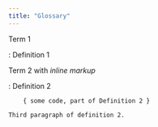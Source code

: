 ```yaml
---
title: "Glossary"
---
```


Term 1

:   Definition 1

Term 2 with *inline markup*

:   Definition 2

        { some code, part of Definition 2 }

    Third paragraph of definition 2.